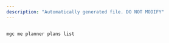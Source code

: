```yaml
---
description: "Automatically generated file. DO NOT MODIFY"
---
```


```cli

mgc me planner plans list

```